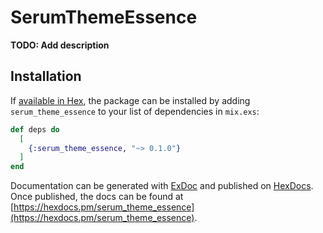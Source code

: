 # SerumThemeEssence

**TODO: Add description**

## Installation

If [available in Hex](https://hex.pm/docs/publish), the package can be installed
by adding `serum_theme_essence` to your list of dependencies in `mix.exs`:

```elixir
def deps do
  [
    {:serum_theme_essence, "~> 0.1.0"}
  ]
end
```

Documentation can be generated with [ExDoc](https://github.com/elixir-lang/ex_doc)
and published on [HexDocs](https://hexdocs.pm). Once published, the docs can
be found at [https://hexdocs.pm/serum_theme_essence](https://hexdocs.pm/serum_theme_essence).

